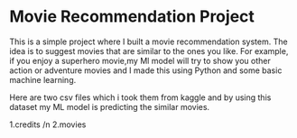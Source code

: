 ﻿# Movie Recommendation Project
This is a simple project where I built a movie recommendation system. The idea is to suggest movies that are similar to the ones you like. For example, if you enjoy a superhero movie,my Ml model will try to show you other action or adventure movies and I made this using Python and some basic machine learning.

Here are two csv files which i took them from kaggle and by using this dataset my ML model is predicting the similar movies.

1.credits /n
2.movies 



